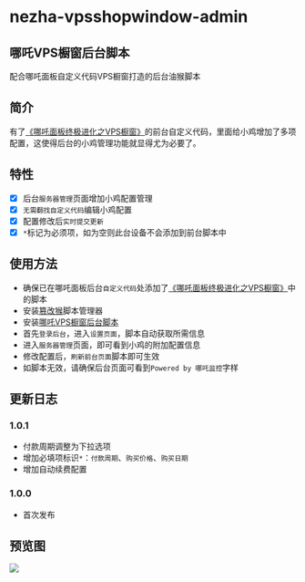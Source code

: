 # nezha-vpsshopwindow-admin
## 哪吒VPS橱窗后台脚本

配合哪吒面板自定义代码VPS橱窗打造的后台油猴脚本

## 简介

有了[《哪吒面板终极进化之VPS橱窗》](https://www.bmqy.net/2665.html)的前台自定义代码，里面给小鸡增加了多项配置，这使得后台的小鸡管理功能就显得尤为必要了。

## 特性
- [x] 后台```服务器管理```页面增加小鸡配置管理
- [x] ```无需翻找自定义代码```编辑小鸡配置
- [x] 配置修改后```实时提交更新```
- [x] ```*```标记为必须项，如为空则此台设备不会添加到前台脚本中

## 使用方法
- 确保已在哪吒面板后台```自定义代码```处添加了[《哪吒面板终极进化之VPS橱窗》](https://www.bmqy.net/2665.html)中的脚本
- 安装[篡改猴](https://www.tampermonkey.net/)脚本管理器
- 安装[哪吒VPS橱窗后台脚本](https://greasyfork.org/zh-CN/scripts/495551)
- 首先```登录后台```，进入```设置页面```，脚本自动获取所需信息
- 进入```服务器管理```页面，即可看到小鸡的附加配置信息
- 修改配置后，```刷新前台页面```脚本即可生效
- 如脚本无效，请确保后台页面可看到```Powered by 哪吒监控```字样

## 更新日志
### 1.0.1
- 付款周期调整为下拉选项
- 增加必填项标识```*```：```付款周期```、```购买价格```、```购买日期```
- 增加自动续费配置
### 1.0.0
- 首次发布

## 预览图
![](https://image.bmqy.net/upload/QQ%E6%88%AA%E5%9B%BE20240521112241.png)
